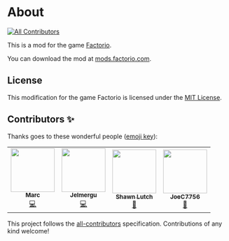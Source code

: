 # About
<!-- ALL-CONTRIBUTORS-BADGE:START - Do not remove or modify this section -->
[![All Contributors](https://img.shields.io/badge/all_contributors-4-orange.svg?style=flat-square)](#contributors-)
<!-- ALL-CONTRIBUTORS-BADGE:END -->

This is a mod for the game [Factorio](https://www.factorio.com/).

You can download the mod at [mods.factorio.com](https://mods.factorio.com/mods/MarcGamesons/cheaper_landfill).

## License
This modification for the game Factorio is licensed under the [MIT License](https://opensource.org/licenses/MIT).

## Contributors ✨

Thanks goes to these wonderful people ([emoji key](https://allcontributors.org/docs/en/emoji-key)):

<!-- ALL-CONTRIBUTORS-LIST:START - Do not remove or modify this section -->
<!-- prettier-ignore-start -->
<!-- markdownlint-disable -->
<table>
  <tr>
    <td align="center"><a href="https://twitter.com/marcgamesons"><img src="https://avatars3.githubusercontent.com/u/7329657?v=4?s=100" width="100px;" alt=""/><br /><sub><b>Marc</b></sub></a><br /><a href="https://github.com/MarcGamesons/factoriomod-cheaper-landfill/commits?author=MarcGamesons" title="Code">💻</a></td>
    <td align="center"><a href="https://github.com/Jelmergu"><img src="https://avatars0.githubusercontent.com/u/18192158?v=4?s=100" width="100px;" alt=""/><br /><sub><b>Jelmergu</b></sub></a><br /><a href="https://github.com/MarcGamesons/factoriomod-cheaper-landfill/commits?author=Jelmergu" title="Code">💻</a></td>
    <td align="center"><a href="https://chaoticweg.cc/"><img src="https://avatars.githubusercontent.com/u/8321710?v=4?s=100" width="100px;" alt=""/><br /><sub><b>Shawn Lutch</b></sub></a><br /><a href="#maintenance-ChaoticWeg" title="Maintenance">🚧</a></td>
    <td align="center"><a href="https://github.com/JoeC7756"><img src="https://avatars.githubusercontent.com/u/55831387?v=4?s=100" width="100px;" alt=""/><br /><sub><b>JoeC7756</b></sub></a><br /><a href="#maintenance-JoeC7756" title="Maintenance">🚧</a></td>
  </tr>
</table>

<!-- markdownlint-restore -->
<!-- prettier-ignore-end -->

<!-- ALL-CONTRIBUTORS-LIST:END -->

This project follows the [all-contributors](https://github.com/all-contributors/all-contributors) specification. Contributions of any kind welcome!

